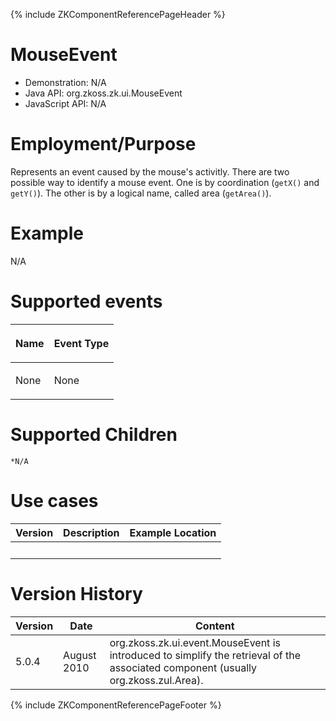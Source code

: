 {% include ZKComponentReferencePageHeader %}

# MouseEvent

- Demonstration: N/A
- Java API: <javadoc>org.zkoss.zk.ui.MouseEvent</javadoc>
- JavaScript API: N/A

# Employment/Purpose

Represents an event caused by the mouse's activitly. There are two
possible way to identify a mouse event. One is by coordination (`getX()`
and `getY()`). The other is by a logical name, called area
(`getArea()`).

# Example

N/A

# Supported events

<table>
<thead>
<tr class="header">
<th><center>
<p>Name</p>
</center></th>
<th><center>
<p>Event Type</p>
</center></th>
</tr>
</thead>
<tbody>
<tr class="odd">
<td><p>None</p></td>
<td><p>None</p></td>
</tr>
</tbody>
</table>

# Supported Children

`*N/A`

# Use cases

| Version | Description | Example Location |
|---------|-------------|------------------|
|         |             |                  |

# Version History

| Version | Date        | Content                                                                                                                                                                                              |
|---------|-------------|------------------------------------------------------------------------------------------------------------------------------------------------------------------------------------------------------|
| 5.0.4   | August 2010 | <javadoc method="getAreaComponent()">org.zkoss.zk.ui.event.MouseEvent</javadoc> is introduced to simplify the retrieval of the associated component (usually <javadoc>org.zkoss.zul.Area</javadoc>). |

{% include ZKComponentReferencePageFooter %}
